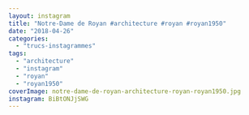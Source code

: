 ```yaml
---
layout: instagram
title: "Notre-Dame de Royan #architecture #royan #royan1950"
date: "2018-04-26"
categories: 
  - "trucs-instagrammes"
tags: 
  - "architecture"
  - "instagram"
  - "royan"
  - "royan1950"
coverImage: notre-dame-de-royan-architecture-royan-royan1950.jpg
instagram: BiBtONJjSWG
---
```

